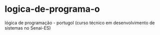 # logica-de-programa-o
lógica de programação - portugol (curso técnico em desenvolvimento de sistemas no Senai-ES)
